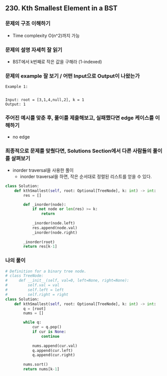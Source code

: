 ## 230. Kth Smallest Element in a BST

### 문제의 구조 이해하기
- Time complexity O(n^2)까지 가능

### 문제의 설명 자세히 잘 읽기
- BST에서 k번째로 작은 값을 구해라 (1-indexed)

### 문제의 example 잘 보기 / 어떤 Input으로 Output이 나왔는가
```text
Example 1:


Input: root = [3,1,4,null,2], k = 1
Output: 1
```

### 주어진 예시를 맞춘 후, 풀이를 제출해보고, 실패했다면 edge 케이스를 이해하기
- no edge


### 최종적으로 문제를 맞췄다면, Solutions Section에서 다른 사람들의 풀이를 살펴보기
- inorder traversal을 사용한 풀이
  - inorder traversal을 하면, 작은 순서대로 정렬된 리스트를 얻을 수 있다.

```python
class Solution:
    def kthSmallest(self, root: Optional[TreeNode], k: int) -> int:
        res = []

        def _inorder(node):
            if not node or len(res) >= k:
                return
            
            _inorder(node.left)
            res.append(node.val)
            _inorder(node.right)
        
        _inorder(root)
        return res[k-1]
```            

### 나의 풀이
```python
# Definition for a binary tree node.
# class TreeNode:
#     def __init__(self, val=0, left=None, right=None):
#         self.val = val
#         self.left = left
#         self.right = right
class Solution:
    def kthSmallest(self, root: Optional[TreeNode], k: int) -> int:
        q = [root]
        nums = []

        while q:
            cur = q.pop()
            if cur is None:
                continue
            
            nums.append(cur.val)
            q.append(cur.left)
            q.append(cur.right)
        
        nums.sort()
        return nums[k-1]
        
        
```